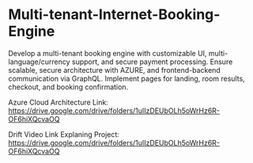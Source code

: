 # Multi-tenant-Internet-Booking-Engine
Develop a multi-tenant booking engine with customizable UI, multi-language/currency support, and secure payment processing. Ensure scalable, secure architecture with AZURE, and frontend-backend communication via GraphQL. Implement pages for landing, room results, checkout, and booking confirmation.

Azure Cloud Architecture Link: https://drive.google.com/drive/folders/1uIIzDEUbOLh5oWrHz6R-OF6hiXQcvaOQ

Drift Video Link Explaning Project: https://drive.google.com/drive/folders/1uIIzDEUbOLh5oWrHz6R-OF6hiXQcvaOQ
